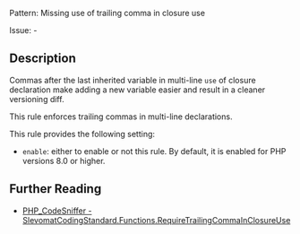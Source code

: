 Pattern: Missing use of trailing comma in closure use

Issue: -

## Description

Commas after the last inherited variable in multi-line `use` of closure declaration make adding a new variable easier and result in a cleaner versioning diff.

This rule enforces trailing commas in multi-line declarations.

This rule provides the following setting:

* `enable`: either to enable or not this rule. By default, it is enabled for PHP versions 8.0 or higher.

## Further Reading

* [PHP_CodeSniffer - SlevomatCodingStandard.Functions.RequireTrailingCommaInClosureUse](https://github.com/slevomat/coding-standard/blob/master/doc/functions.md#slevomatcodingstandardfunctionsrequiretrailingcommainclosureuse-)